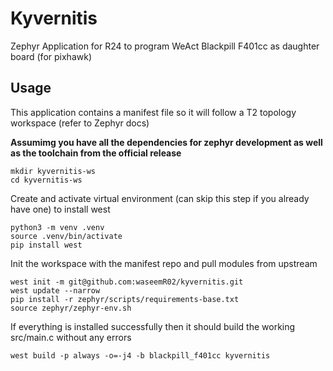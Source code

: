 # Kyvernitis
Zephyr Application  for R24 to program WeAct Blackpill F401cc as daughter board (for pixhawk)

## Usage
This application contains a manifest file so it will follow a T2 topology workspace (refer to Zephyr docs)

**Assumimg you have all the dependencies for zephyr development as well as the toolchain from the official release**


```
mkdir kyvernitis-ws
cd kyvernitis-ws
```


Create and activate virtual environment (can skip this step if you already have one) to install west
```
python3 -m venv .venv
source .venv/bin/activate
pip install west
```


Init the workspace with the manifest repo and pull modules from upstream
```
west init -m git@github.com:waseemR02/kyvernitis.git
west update --narrow
pip install -r zephyr/scripts/requirements-base.txt
source zephyr/zephyr-env.sh 
```


If everything is installed successfully then it should build the working src/main.c without any errors
```
west build -p always -o=-j4 -b blackpill_f401cc kyvernitis
```
